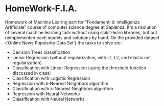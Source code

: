 # HomeWork-F.I.A.
Homework of Machine Learing part for "Fondamenti di Intelligenza Artificiale" course of computer science degree at Sapienza.
It's a risolution of several machine learning task without using scikit-learn libraries, but but reimplemented each models and solutions by hand.
On the provided dataset ('Online News Popularity Data Set') the tasks to solve are:
- Decision Trees classification
- Linear Regression (without regularization, with L1, L2, and elastic net regularization)
- Classification with Linear Regression (using the threshold function discussed in class)
- Classification with Logistic Regression
- Regression with k-Nearest Neighbors algorithm
- Classification with k-Nearest Neighbors algorithm
- Regression with Neural Networks
- Classification with Neural Networks
